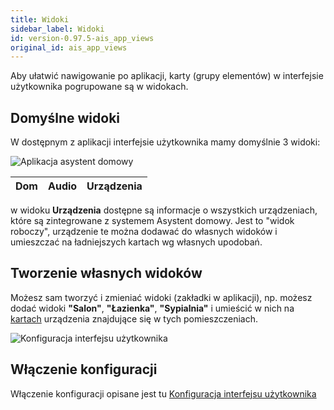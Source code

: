 ```yaml
---
title: Widoki
sidebar_label: Widoki
id: version-0.97.5-ais_app_views
original_id: ais_app_views
---
```


Aby ułatwić nawigowanie po aplikacji, karty (grupy elementów) w interfejsie użytkownika pogrupowane są w widokach.

## Domyślne widoki

W dostępnym z aplikacji interfejsie użytkownika mamy domyślnie 3 widoki:


![Aplikacja asystent domowy](/AIS-docs/img/en/frontend/frontend-views.png)

|Dom|Audio|Urządzenia|
|---|-----|----------|
w widoku **Urządzenia** dostępne są informacje o wszystkich urządzeniach, które są zintegrowane z systemem Asystent domowy.
Jest to "widok roboczy", urządzenie te można dodawać do własnych widoków i umieszczać na ładniejszych kartach wg własnych upodobań.

## Tworzenie własnych widoków

Możesz sam tworzyć i zmieniać widoki (zakładki w aplikacji), np. możesz dodać widoki **"Salon"**, **"Łazienka"**, **"Sypialnia"** i umieścić w nich na [kartach](/AIS-docs/docs/en/ais_app_cards.html) urządzenia znajdujące się w tych pomieszczeniach.


![Konfiguracja interfejsu użytkownika](/AIS-docs/img/en/frontend/lovelace-ui-conf2.png)


## Włączenie konfiguracji

Włączenie konfiguracji opisane jest tu [Konfiguracja interfejsu użytkownika](/AIS-docs/docs/en/ais_app_ui_config.html)

